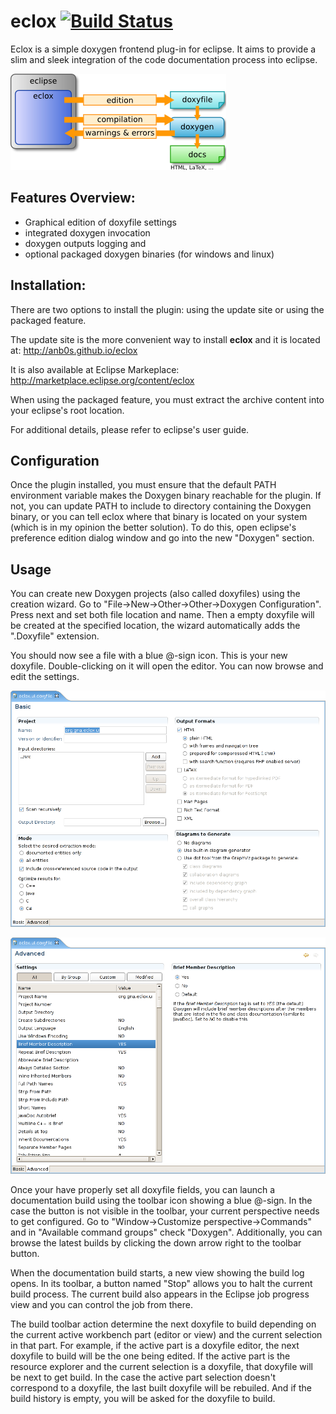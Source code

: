 # eclox  [![Build Status](https://travis-ci.org/anb0s/eclox.svg)](https://travis-ci.org/anb0s/eclox)

Eclox is a simple doxygen frontend plug-in for eclipse. It aims to provide a slim and sleek integration of the code documentation process into eclipse.

![eclox_arch](https://raw.githubusercontent.com/anb0s/eclox/master/eclox.site/images/eclox.png "Eclox Architecture")

Features Overview:
------------------
- Graphical edition of doxyfile settings
- integrated doxygen invocation
- doxygen outputs logging and
- optional packaged doxygen binaries (for windows and linux)

Installation:
-------------
There are two options to install the plugin: using the update site or using the packaged feature.

The update site is the more convenient way to install **eclox** and it is located at: http://anb0s.github.io/eclox

It is also available at Eclipse Markeplace: http://marketplace.eclipse.org/content/eclox

When using the packaged feature, you must extract the archive content into your eclipse's root location.

For additional details, please refer to eclipse's user guide.

Configuration
-------------

Once the plugin installed, you must ensure that the default PATH environment variable makes the Doxygen binary reachable for the plugin. If not, you can update PATH to include to directory containing the Doxygen binary, or you can tell eclox where that binary is located on your system (which is in my opinion the better solution). To do this, open eclipse's preference edition dialog window and go into the new "Doxygen" section.



Usage
-----

You can create new Doxygen projects (also called doxyfiles) using the creation wizard. Go to "File->New->Other->Other->Doxygen Configuration". Press next and set both file location and name. Then a empty doxyfile will be created at the specified location, the wizard automatically adds the ".Doxyfile" extension.

You should now see a file with a blue @-sign icon. This is your new doxyfile. Double-clicking on it will open the editor. You can now browse and edit the settings.

![eclox_editor_basic](https://raw.githubusercontent.com/anb0s/eclox/master/eclox.site/images/editor-basic.png "Eclox basic editor")

![eclox_editor_advanced](https://raw.githubusercontent.com/anb0s/eclox/master/eclox.site/images/editor-advanced.png "Eclox advanced editor")

Once your have properly set all doxyfile fields, you can launch a documentation build using the toolbar icon showing a blue @-sign. In the case the button is not visible in the toolbar, your current perspective needs to get configured. Go to "Window->Customize perspective->Commands" and in "Available command groups" check "Doxygen". Additionally, you can browse the latest builds by clicking the down arrow right to the toolbar button.

When the documentation build starts, a new view showing the build log opens. In its toolbar, a button named "Stop" allows you to halt the current build process. The current build also appears in the Eclipse job progress view and you can control the job from there.

The build toolbar action determine the next doxyfile to build depending on the current active workbench part (editor or view) and the current selection in that part. For example, if the active part is a doxyfile editor, the next doxyfile to build will be the one being edited. If the active part is the resource explorer and the current selection is a doxyfile, that doxyfile will be next to get build. In the case the active part selection doesn't correspond to a doxyfile, the last built doxyfile will be rebuiled. And if the build history is empty, you will be asked for the doxyfile to build.
